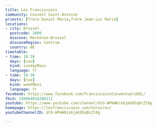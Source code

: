 ```yaml
---
title: Les Franciscains
community: Couvent Saint-Antoine
priests: [frère Daniel Marie,frère Jean-Luc Marie]
locations:
- city: Brussel
  postcode: 1000
  diocese: Mechelen-Brussel
  dioceseRegion: Centrum
  country: BE
timetable:
- time: 10:30
  days: [sun]
  kind: sundayMass
  language: fr
- time: 18:30
  days: [tue]
  kind: weekMass
  language: fr
facebook: https://www.facebook.com/FranciscainsConventuelsBXL/
fbid: 238664016288111
youtube: https://www.youtube.com/channel/UCO-WPmWKzs6jmG9SqBcZl8g
homepage: https://lesfranciscains.com/horaires/
youtubeChannelID: UCO-WPmWKzs6jmG9SqBcZl8g

---
```

